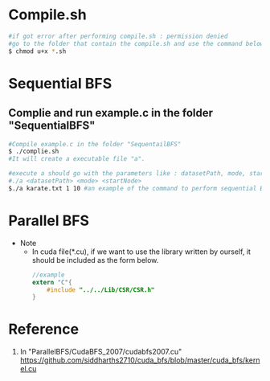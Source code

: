 # Compile.sh
```bash
#if got error after performing compile.sh : permission denied
#go to the folder that contain the compile.sh and use the command below
$ chmod u+x *.sh
```

# Sequential BFS
## Complie and run example.c in the folder "SequentialBFS"
```bash
#Compile example.c in the folder "SequentailBFS"
$ ./complie.sh
#It will create a executable file "a".

#execute a should go with the parameters like : datasetPath, mode, startNode, whereas the mode = 1 represent adpating CSR, mode = 0 adapting Adjlist.
#./a <datasetPath> <mode> <startNode>
$./a karate.txt 1 10 #an example of the command to perform sequential BFS
```

# Parallel BFS
- Note
    - In cuda file(*.cu), if we want to use the library written by ourself, it should be included as the form below.<br>
        ```c
        //example
        extern "C"{
            #include "../../Lib/CSR/CSR.h"
        }
        ```
# Reference
1. In "ParallelBFS/CudaBFS_2007/cudabfs2007.cu" https://github.com/siddharths2710/cuda_bfs/blob/master/cuda_bfs/kernel.cu
